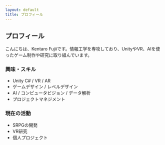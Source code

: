 ```yaml
---
layout: default
title: プロフィール
---
```


<section>
  <h2>プロフィール</h2>
  <p>こんにちは、Kentaro Fujiiです。情報工学を専攻しており、UnityやVR、AIを使ったゲーム制作や研究に取り組んでいます。</p>

  <h3>興味・スキル</h3>
  <ul>
    <li>Unity C# / VR / AR</li>
    <li>ゲームデザイン / レベルデザイン</li>
    <li>AI / コンピュータビジョン / データ解析</li>
    <li>プロジェクトマネジメント</li>
  </ul>

  <h3>現在の活動</h3>
  <ul>
    <li>SRPGの開発</li>
    <li>VR研究</li>
    <li>個人プロジェクト</li>
  </ul>
</section>
